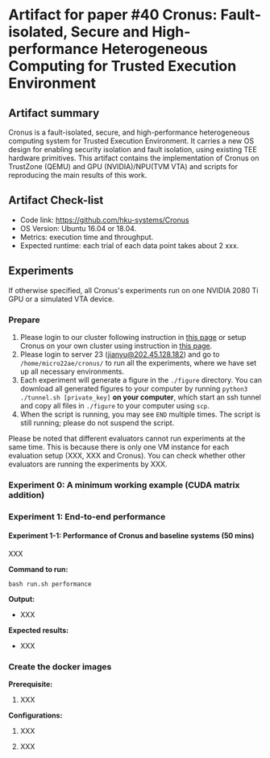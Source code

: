 # Artifact for paper #40 Cronus: Fault-isolated, Secure and High-performance Heterogeneous Computing for Trusted Execution Environment

## Artifact summary

Cronus is a fault-isolated, secure, and high-performance heterogeneous computing system for Trusted Execution Environment. It carries a new OS design for enabling security isolation and fault isolation, using existing TEE hardware primitives. This artifact contains the implementation of Cronus on TrustZone (QEMU) and GPU (NVIDIA)/NPU(TVM VTA) and scripts for reproducing the main results of this work.

## Artifact Check-list

- Code link: <https://github.com/hku-systems/Cronus>
- OS Version: Ubuntu 16.04 or 18.04.
- Metrics: execution time and throughput.
- Expected runtime: each trial of each data point takes about 2 xxx.

## Experiments

If otherwise specified, all Cronus's experiments run on one NVIDIA 2080 Ti GPU or a simulated VTA device.

### Prepare

1. Please login to our cluster following instruction in [this page](https://github.com/hku-systems/cronus/blob/main/docs/servers.md) or setup Cronus on your own cluster using instruction in [this page](https://github.com/hku-systems/cronus/blob/main/docs/config.md).
2. Please login to server 23 (jianyu@202.45.128.182) and go to `/home/micro22ae/cronus/` to run all the experiments, where we have set up all necessary environments.
3. Each experiment will generate a figure in the `./figure` directory. You can download all generated figures to your computer by running `python3 ./tunnel.sh [private_key]` **on your computer**, which start an ssh tunnel and copy all files in `./figure` to your computer using `scp`.
4. When the script is running, you may see `END` multiple times. The script is still running; please do not suspend the script.

Please be noted that different evaluators cannot run experiments at the same time. This is because there is only one VM instance for each evaluation setup (XXX, XXX and Cronus). You can check whether other evaluators are running the experiments by XXX.

### Experiment 0: A minimum working example (CUDA matrix addition)

### Experiment 1: End-to-end performance

#### Experiment 1-1: Performance of Cronus and baseline systems (50 mins)

XXX

**Command to run:**

```shell
bash run.sh performance
```

**Output:**

- XXX

**Expected results:**

- XXX

### Create the docker images

**Prerequisite:**

1. XXX

**Configurations:**

1. XXX

2. XXX